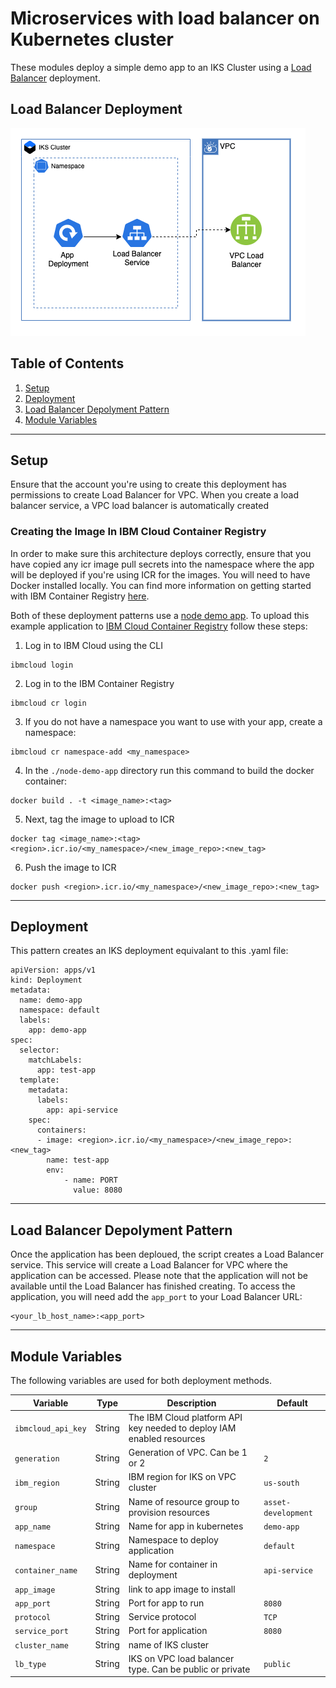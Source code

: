 # Microservices with load balancer on Kubernetes cluster

These modules deploy a simple demo app to an IKS Cluster using a [Load Balancer](./load_balancer) deployment.

## Load Balancer Deployment

![Load Balancer Deployment](./.docs/lb.png)

## Table of Contents

1. [Setup](##setup)
2. [Deployment](##deployment)
3. [Load Balancer Depolyment Pattern](##Load-Balancer-Depolyment-Pattern)
4. [Module Variables](##Module-Variables)

---

## Setup

Ensure that the account you're using to create this deployment has permissions to create Load Balancer for VPC. When you create a load balancer service, a VPC load balancer is automatically created

### Creating the Image In IBM Cloud Container Registry

In order to make sure this architecture deploys correctly, ensure that you have copied any icr image pull secrets into the namespace where the app will be deployed if you're using ICR for the images. You will need to have Docker installed locally. You can find more information on getting started with IBM Container Registry [here](https://cloud.ibm.com/docs/Registry).

Both of these deployment patterns use a [node demo app](./node-demo-app). To upload this example application to [IBM Cloud Container Registry](https://www.ibm.com/cloud/container-registry) follow these steps:

1. Log in to IBM Cloud using the CLI

```
ibmcloud login
```

2. Log in to the IBM Container Registry

```
ibmcloud cr login
```

3. If you do not have a namespace you want to use with your app, create a namespace:

```
ibmcloud cr namespace-add <my_namespace>
```

4. In the `./node-demo-app` directory run this command to build the docker container:

```
docker build . -t <image_name>:<tag>
```

5. Next, tag the image to upload to ICR

```
docker tag <image_name>:<tag> <region>.icr.io/<my_namespace>/<new_image_repo>:<new_tag>
```

6. Push the image to ICR

```
docker push <region>.icr.io/<my_namespace>/<new_image_repo>:<new_tag>
```

---

## Deployment

This pattern creates an IKS deployment equivalant to this .yaml file:

```
apiVersion: apps/v1
kind: Deployment
metadata:
  name: demo-app
  namespace: default
  labels:
    app: demo-app
spec:
  selector:
    matchLabels:
      app: test-app
  template:
    metadata:
      labels:
        app: api-service
    spec:
      containers:
      - image: <region>.icr.io/<my_namespace>/<new_image_repo>:<new_tag>
        name: test-app
        env:
            - name: PORT
              value: 8080
```

---

## Load Balancer Depolyment Pattern

Once the application has been deploued, the script creates a Load Balancer service. This service will create a Load Balancer for VPC where the application can be accessed. Please note that the application will not be available until the Load Balancer has finished creating. To access the application, you will need add the `app_port` to your Load Balancer URL:

```
<your_lb_host_name>:<app_port>
```

---

## Module Variables

The following variables are used for both deployment methods.

Variable           | Type   | Description                                                           | Default
-------------------|--------|-----------------------------------------------------------------------|--------
`ibmcloud_api_key` | String | The IBM Cloud platform API key needed to deploy IAM enabled resources |
`generation`       | String | Generation of VPC. Can be 1 or 2                                      | `2`
`ibm_region`       | String | IBM region for IKS on VPC cluster                                     | `us-south`
`group`            | String | Name of resource group to provision resources                         | `asset-development`
`app_name`         | String | Name for app in kubernetes                                            | `demo-app`
`namespace`        | String | Namespace to deploy application                                       | `default`
`container_name`   | String | Name for container in deployment                                      | `api-service`
`app_image`        | String | link to app image to install                                          | 
`app_port`         | String | Port for app to run                                                   | `8080`
`protocol`         | String | Service protocol                                                      | `TCP`
`service_port`     | String | Port for application                                                  | `8080`
`cluster_name`     | String | name of IKS cluster                                                   |
`lb_type`          | String | IKS on VPC load balancer type. Can be public or private               | `public`
